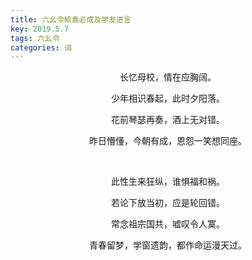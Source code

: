 ```yaml
---
title: 六幺令給袁必成及学友进言
key: 2019.5.7
tags: 六幺令
categories: 词
---
```


<p align="center">长忆母校，情在应胸阔。
</p>
<p align="center">少年相识春起，此时夕阳落。
</p>
<p align="center">花前琴瑟再奏，酒上无对错。
</p>
<p align="center">昨日懵懂，今朝有成，恩怨一笑想同座。
</p>
<p align="center"></br>
</p>
<p align="center">此性生来狂纵，谁惧福和祸。
</p>
<p align="center">若论下放当初，应是轮回错。
</p>
<p align="center">常念祖宗国共，嘘叹令人寞。
</p>
<p align="center">青春留梦，学窗遗韵，都作命运漫天过。
</p>
<p align="center"></br>
</p>
